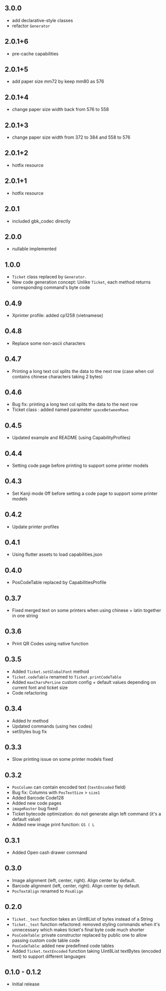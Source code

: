 ## 3.0.0

- add declarative-style classes
- refactor `Generator`

## 2.0.1+6

- pre-cache capabilities

## 2.0.1+5

- add paper size mm72 by keep mm80 as 576

## 2.0.1+4

- change paper size width back from 576 to 558

## 2.0.1+3

- change paper size width from 372 to 384 and 558 to 576

## 2.0.1+2

- hotfix resource

## 2.0.1+1

- hotfix resource

## 2.0.1

- included gbk_codec directly

## 2.0.0

- nullable implemented

## 1.0.0

- `Ticket` class replaced by `Generator`.
- New code generation concept: Unlike `Ticket`, each method returns corresponding command's byte code

## 0.4.9

- Xprinter profile: added cp1258 (vietnamese)

## 0.4.8

- Replace some non-ascii characters

## 0.4.7

- Printing a long text col splits the data to the next row (case when col contains chinese characters taking 2 bytes)

## 0.4.6

- Bug fix: printing a long text col splits the data to the next row
- Ticket class : added named parameter `spaceBetweenRows`

## 0.4.5

- Updated example and README (using CapabilityProfiles)

## 0.4.4

- Setting code page before printing to support some printer models

## 0.4.3

- Set Kanji mode 0ff before setting a code page to support some printer models

## 0.4.2

- Update printer profiles

## 0.4.1

- Using flutter assets to load capabilities.json

## 0.4.0

- PosCodeTable replaced by CapabilitiesProfile

## 0.3.7

- Fixed merged text on some printers when using chinese + latin together in one string

## 0.3.6

- Print QR Codes using native function

## 0.3.5

- Added `Ticket.setGlobalFont` method
- `Ticket.codeTable` renamed to `Ticket.printCodeTable`
- Added `maxCharsPerLine` custom config + default values depending on current font and ticket size
- Code refactoring

## 0.3.4

- Added hr method
- Updated commands (using hex codes)
- setStyles bug fix

## 0.3.3

- Slow printing issue on some printer models fixed

## 0.3.2

- `PosColumn` can contain encoded text (`textEncoded` field)
- Bug fix: Columns with `PosTextSize` > `size1`
- Added Barcode Code128
- Added new code pages
- `imageRaster` bug fixed
- Ticket bytecode optimization: do not generate align left command (it's a default value)
- Added new image print function: `GS ( L`

## 0.3.1

- Added Open cash drawer command

## 0.3.0

- Image alignment (left, center, right). Align center by default.
- Barcode alignment (left, center, right). Align center by default.
- `PosTextAlign` renamed to `PosAlign`

## 0.2.0

- `Ticket._text` function takes an Uint8List of bytes instead of a String
- `Ticket._text` function refactored: removed styling commands when it's unnecessary which makes ticket's final byte code much shorter
- `PosCodeTable`: private constructor replaced by public one to allow passing custom code table code
- `PosCodeTable`: added new predefined code tables
- Added `Ticket.textEncoded` function taking Uint8List textBytes (encoded text) to support different languages

## 0.1.0 - 0.1.2

- Initial release

